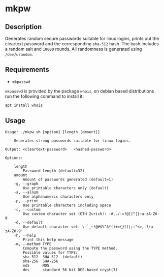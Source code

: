 # mkpw

## Description

Generates random secure passwords suitable for linux logins,
prints out the cleartext password and the corresponding `sha-512` hash. 
The hash includes a random salt and `10000` rounds.
All randomness is generated using `/dev/urandom`.

## Requirements

- `mkpasswd`

`mkpasswd` is provided by the package `whois`,
on debian based distributions run the following command to install it:

```sh
apt install whois
```

## Usage

```
Usage: ./mkpw.sh [option] [length [amount]]

    Generates strong passwords suitable for linux logins.

Output: <cleartext-password>   <hashed-password>

Options:

    length
        Password length (default=32)
    amount
        Amount of passwords generated (default=1)
    -g, --graph
        Use printable characters only (default)
    -a, --alnum
        Use alphanumeric characters only
    -p, --print
        Use printable characters including space
    -c, --custom
        Use custom character set (ETH Zurich): -#,./:=?@[]^{}~a-zA-Z0-9
    -d, --default
        Use default character set: \-`_~!@#$%^&*()+={}[]|;:"<>,.?/a-zA-Z0-9'
    -h, --help
        Print this help message
    -m, --method TYPE
        Compute the password using the TYPE method.
        Possible values for TYPE:
        sha-512  SHA-512  (default)
        sha-256  SHA-256
        md5      MD5
        des      standard 56 bit DES-based crypt(3)
```
